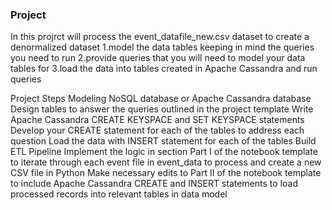 
### Project
<p>In this projrct will process the event_datafile_new.csv dataset to create a denormalized dataset
 1.model the data tables keeping in mind the queries you need to run
 2.provide queries that you will need to model your data tables for
 3.load the data into tables created in Apache Cassandra and run queries

  Project Steps
Modeling NoSQL database or Apache Cassandra database
Design tables to answer the queries outlined in the project template
Write Apache Cassandra CREATE KEYSPACE and SET KEYSPACE statements
Develop your CREATE statement for each of the tables to address each question
Load the data with INSERT statement for each of the tables
Build ETL Pipeline
Implement the logic in section Part I of the notebook template to iterate through each event file in event_data to process and create a new CSV file in Python
Make necessary edits to Part II of the notebook template to include Apache Cassandra CREATE and INSERT statements to load processed records into relevant tables in  data model
</p>
